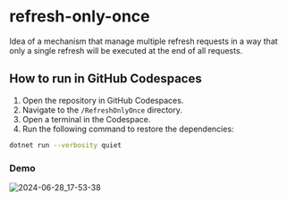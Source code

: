 # refresh-only-once
Idea of a mechanism that manage multiple refresh requests in a way that only a single refresh will be executed at the end of all requests.


## How to run in GitHub Codespaces

1. Open the repository in GitHub Codespaces.
2. Navigate to the `/RefreshOnlyOnce` directory.
3. Open a terminal in the Codespace.
4. Run the following command to restore the dependencies:

```bash
dotnet run --verbosity quiet
```


### Demo
![2024-06-28_17-53-38](https://github.com/aviram-shubeili/async-refresh-only-once/assets/62931783/e86430fd-ebc0-4365-824c-aec9aa7f3470)
